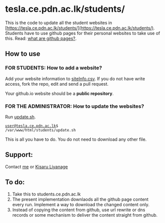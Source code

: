 # tesla.ce.pdn.ac.lk/students/

This is the code to update all the student websites in [https://tesla.ce.pdn.ac.lk/students/](https://tesla.ce.pdn.ac.lk/students/). Students have to use github pages for their personal websites to take use of this. Read: [what are github pages?](https://pages.github.com/).

## How to use

### FOR STUDENTS: How to add a website?

Add your website information to [siteInfo.csv](https://github.com/cepdnaclk/cepdnaclk.github.io/blob/master/students/siteInfo.csv). If you do not have write access, fork the repo, edit and send a pull request.

Your github.io website should be a **public repository**.

### FOR THE ADMINISTRATOR: How to update the websites? 

Run [update.sh](https://github.com/cepdnaclk/cepdnaclk.github.io/blob/master/students/update.sh).

<code>user@tesla.ce.pdn.ac.lk$ /var/www/html/students/update.sh</code>

This is all you have to do. You do not need to download any other file.

## Support:
Contact [me](https://gihan.me/contact) or [Kisaru Liyanage](mailto:kisarul@eng.pdn.ac.lk)

## To do:
1. Take this to students.ce.pdn.ac.lk
2. The present implementation downlaods all the github page content every run. Implement a way to download the changed content only.
3. Instead of copying the content from github, use url rewrite or dns records or some mechanism to deliver the content straight from github.
